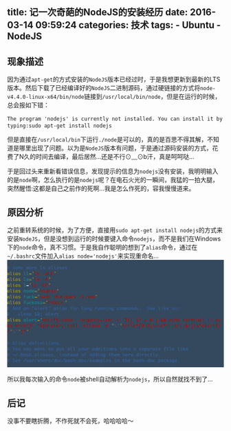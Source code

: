 title: 记一次奇葩的NodeJS的安装经历
date: 2016-03-14 09:59:24
categories: 技术
tags:
    - Ubuntu
    - NodeJS
---
## 现象描述
因为通过`apt-get`的方式安装的`NodeJS`版本已经过时，于是我想更新到最新的LTS版本。然后下载了已经编译好的`NodeJS`二进制源码，通过硬链接的方式将`node-v4.4.0-linux-x64/bin/node`链接到`/usr/local/bin/node`，但是在运行的时候，总会报如下错：
```shell
The program 'nodejs' is currently not installed. You can install it by typing:sudo apt-get install nodejs
```

但是直接在`/usr/local/bin`下运行`./node`是可以的，真的是百思不得其解，不知道是哪里出现了问题。以为是`NodeJS`版本有问题，于是通过源码安装的方式，花费了N久的时间去编译，最后居然...还是不行⊙﹏⊙b汗，真是呵呵哒...

于是回过头来重新看错误信息，发现提示的信息为`nodejs`没有安装，我明明输入的是`node`啊，怎么执行的是`nodejs`呢？在电石火光的一瞬间，我猛的一拍大腿，突然醒悟:这都是自己之前作的死啊...我是怎么作死的，容我慢慢道来。
<!--more -->
## 原因分析
之前重转系统的时候，为了方便，直接用`sudo apt-get install nodejs`的方式来安装`NodeJS`，但是没想到运行的时候要键入命令`nodejs`，而不是我们在Windows下的`node`命令，真不习惯。于是我自作聪明的想到了`alias`命令，通过在`~/.bashrc`文件加入`alias node='nodejs'`来实现重命名...
![原因分析](/images/blog/20160314/1.png)

所以我每次输入的命令`node`被shell自动解析为`nodejs`，所以自然就找不到了...

## 后记
没事不要瞎折腾，不作死就不会死，哈哈哈哈～
